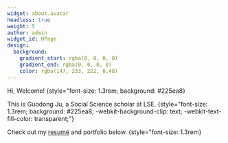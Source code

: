 ```yaml
---
widget: about.avatar
headless: true
weight: 5
author: admin
widget_id: HPage
design:
  background:
    gradient_start: rgba(0, 0, 0, 0)
    gradient_end: rgba(0, 0, 0, 0)
    color: rgba(147, 233, 222, 0.48)
---
```

Hi, Welcome!
{style="font-size: 1.3rem; background: #225ea8}

This is Guodong Ju, a Social Science scholar at LSE.
{style="font-size: 1.3rem; background: #225ea8; -webkit-background-clip: text; -webkit-text-fill-color: transparent;"}

Check out my [resumé](/about/) and portfolio below.
{style="font-size: 1.3rem}